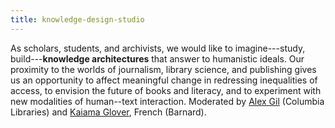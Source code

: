 ```yaml
---
title: knowledge-design-studio
---
```


<!-- A 75-100 word paragraph describing the motivation behind these projects -->

As scholars, students, and archivists, we would like to imagine---study, build---**knowledge
architectures** that answer to humanistic ideals. Our proximity to the worlds of journalism,
library science, and publishing gives us an opportunity to affect meaningful change in
redressing inequalities of access, to envision the future of books and literacy, and to
experiment with new modalities of human--text interaction. Moderated by [Alex Gil][ag] (Columbia Libraries) 
and [Kaiama Glover][kg], French (Barnard).

[kg]: https://french.barnard.edu/profiles/kaiama-l-glover
[db]: https://wgs.fas.harvard.edu/people/durba-mitra
[ag]: https://www.elotroalex.com/